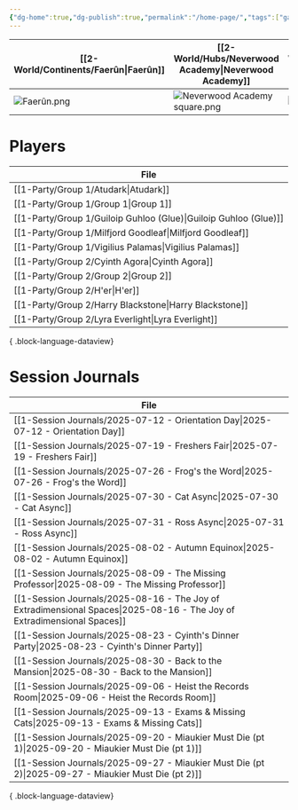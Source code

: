 ```yaml
---
{"dg-home":true,"dg-publish":true,"permalink":"/home-page/","tags":["gardenEntry"],"dgPassFrontmatter":true,"updated":"2025-09-27T18:42:02.000+01:00"}
---
```



| **[[2-World/Continents/Faerûn\|Faerûn]]**  | **[[2-World/Hubs/Neverwood Academy\|Neverwood Academy]]**         | **[[2-World/Groups/Cohort of 1508\|Cohort of 1508]]** | **[[1-Party/Group 1/Group 1\|Group 1]]**  | **[[1-Party/Group 2/Group 2\|Group 2]]**  |
| --------------- | --------------------------------- | ---------------------- | ---------------- | ---------------- |
| ![Faerûn.png](/img/user/z_Assets/Maps/Faer%C3%BBn.png) | ![Neverwood Academy square.png](/img/user/z_Assets/Neverwood%20Academy%20square.png) | ![class of 1508.png](/img/user/z_Assets/classLogos/class%20of%201508.png) | ![Group 1.png](/img/user/z_Assets/character_art/Players/Group%201.png) | ![group 2.png](/img/user/z_Assets/character_art/Players/Group%202.png) |

# Players
| File                                                                |
| ------------------------------------------------------------------- |
| [[1-Party/Group 1/Atudark\|Atudark]]                             |
| [[1-Party/Group 1/Group 1\|Group 1]]                             |
| [[1-Party/Group 1/Guiloip Guhloo (Glue)\|Guiloip Guhloo (Glue)]] |
| [[1-Party/Group 1/Milfjord Goodleaf\|Milfjord Goodleaf]]         |
| [[1-Party/Group 1/Vigilius Palamas\|Vigilius Palamas]]           |
| [[1-Party/Group 2/Cyinth Agora\|Cyinth Agora]]                   |
| [[1-Party/Group 2/Group 2\|Group 2]]                             |
| [[1-Party/Group 2/H'er\|H'er]]                                   |
| [[1-Party/Group 2/Harry Blackstone\|Harry Blackstone]]           |
| [[1-Party/Group 2/Lyra Everlight\|Lyra Everlight]]               |

{ .block-language-dataview}

# Session Journals
| File                                                                                                                       |
| -------------------------------------------------------------------------------------------------------------------------- |
| [[1-Session Journals/2025-07-12 - Orientation Day\|2025-07-12 - Orientation Day]]                                       |
| [[1-Session Journals/2025-07-19 - Freshers Fair\|2025-07-19 - Freshers Fair]]                                           |
| [[1-Session Journals/2025-07-26 - Frog's the Word\|2025-07-26 - Frog's the Word]]                                       |
| [[1-Session Journals/2025-07-30 - Cat Async\|2025-07-30 - Cat Async]]                                                   |
| [[1-Session Journals/2025-07-31 - Ross Async\|2025-07-31 - Ross Async]]                                                 |
| [[1-Session Journals/2025-08-02 - Autumn Equinox\|2025-08-02 - Autumn Equinox]]                                         |
| [[1-Session Journals/2025-08-09 - The Missing Professor\|2025-08-09 - The Missing Professor]]                           |
| [[1-Session Journals/2025-08-16 - The Joy of Extradimensional Spaces\|2025-08-16 - The Joy of Extradimensional Spaces]] |
| [[1-Session Journals/2025-08-23 - Cyinth's Dinner Party\|2025-08-23 - Cyinth's Dinner Party]]                           |
| [[1-Session Journals/2025-08-30 - Back to the Mansion\|2025-08-30 - Back to the Mansion]]                               |
| [[1-Session Journals/2025-09-06 - Heist the Records Room\|2025-09-06 - Heist the Records Room]]                         |
| [[1-Session Journals/2025-09-13 - Exams & Missing Cats\|2025-09-13 - Exams & Missing Cats]]                             |
| [[1-Session Journals/2025-09-20 - Miaukier Must Die (pt 1)\|2025-09-20 - Miaukier Must Die (pt 1)]]                     |
| [[1-Session Journals/2025-09-27 - Miaukier Must Die (pt 2)\|2025-09-27 - Miaukier Must Die (pt 2)]]                     |

{ .block-language-dataview}
